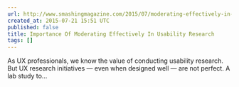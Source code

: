 ```yaml
---
url: http://www.smashingmagazine.com/2015/07/moderating-effectively-in-usability-research/
created_at: 2015-07-21 15:51 UTC
published: false
title: Importance Of Moderating Effectively In Usability Research
tags: []
---
```


As UX professionals, we know the value of conducting usability research. But UX research initiatives — even when designed well — are not perfect. A lab study to…
